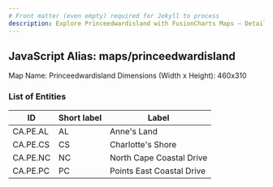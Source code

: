 ```yaml
---
# Front matter (even empty) required for Jekyll to process
description: Explore Princeedwardisland with FusionCharts Maps – Detailed features for seamless integration. Try now & enhance your data visualization today! 
---
```


## JavaScript Alias: maps/princeedwardisland

Map Name: Princeedwardisland
Dimensions (Width x Height): 460x310





### List of Entities

ID | Short label | Label
---|---|---|
CA.PE.AL|AL|Anne's Land
CA.PE.CS|CS|Charlotte's Shore
CA.PE.NC|NC|North Cape Coastal Drive
CA.PE.PC|PC|Points East Coastal Drive

